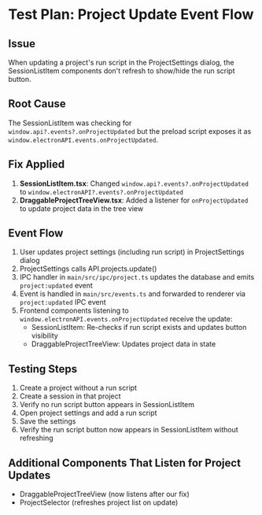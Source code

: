 # Test Plan: Project Update Event Flow

## Issue
When updating a project's run script in the ProjectSettings dialog, the SessionListItem components don't refresh to show/hide the run script button.

## Root Cause
The SessionListItem was checking for `window.api?.events?.onProjectUpdated` but the preload script exposes it as `window.electronAPI.events.onProjectUpdated`.

## Fix Applied
1. **SessionListItem.tsx**: Changed `window.api?.events?.onProjectUpdated` to `window.electronAPI?.events?.onProjectUpdated`
2. **DraggableProjectTreeView.tsx**: Added a listener for `onProjectUpdated` to update project data in the tree view

## Event Flow
1. User updates project settings (including run script) in ProjectSettings dialog
2. ProjectSettings calls API.projects.update() 
3. IPC handler in `main/src/ipc/project.ts` updates the database and emits `project:updated` event
4. Event is handled in `main/src/events.ts` and forwarded to renderer via `project:updated` IPC event
5. Frontend components listening to `window.electronAPI.events.onProjectUpdated` receive the update:
   - SessionListItem: Re-checks if run script exists and updates button visibility
   - DraggableProjectTreeView: Updates project data in state

## Testing Steps
1. Create a project without a run script
2. Create a session in that project
3. Verify no run script button appears in SessionListItem
4. Open project settings and add a run script
5. Save the settings
6. Verify the run script button now appears in SessionListItem without refreshing

## Additional Components That Listen for Project Updates
- DraggableProjectTreeView (now listens after our fix)
- ProjectSelector (refreshes project list on update)